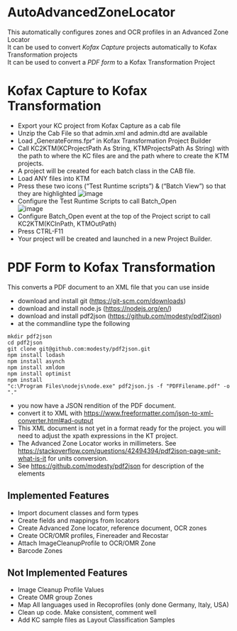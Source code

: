 # AutoAdvancedZoneLocator
This automatically configures zones and OCR profiles in an Advanced Zone Locator  
It can be used to convert *Kofax Capture* projects automatically to Kofax Transformation projects  
It can be used to convert a *PDF form* to a Kofax Transformation Project

# Kofax Capture to Kofax Transformation
-	Export your KC project from Kofax Capture as a cab file
- Unzip the Cab File so that admin.xml and admin.dtd are available
- Load „GenerateForms.fpr“ in Kofax Transformation Project Builder
- Call KC2KTM(KCProjectPath As String, KTMProjectsPath As String) with the path to where the KC files are and the path where to create the KTM projects.
- A project will be created for each batch class in the CAB file.
- Load ANY files into KTM
- Press these two icons (“Test Runtime scripts”) & (“Batch View”) so that they are highlighted
![image](https://user-images.githubusercontent.com/47416964/71278567-3e726500-2358-11ea-837f-4118ec35e805.png)
-	Configure the Test Runtime Scripts to call Batch_Open  
![image](https://user-images.githubusercontent.com/47416964/71278600-4fbb7180-2358-11ea-81da-117f8ca51128.png)
- Configure Batch_Open event at the top of the Project script to call KC2KTM(KCInPath, KTMOutPath)
- Press CTRL-F11
- Your project will be created and launched in a new Project Builder.

# PDF Form to Kofax Transformation
This converts a PDF document to an XML file that you can use inside
- download and install git (https://git-scm.com/downloads)
- download and install node.js (https://nodejs.org/en/)
- download and install pdf2json (https://github.com/modesty/pdf2json)
- at the commandline type the following
```
mkdir pdf2json  
cd pdf2json  
git clone git@github.com:modesty/pdf2json.git  
npm install lodash  
npm install asynch  
npm install xmldom  
npm install optimist  
npm install  
"c:\Program Files\nodejs\node.exe" pdf2json.js -f "PDFFilename.pdf" -o "."
```
- you now have a JSON rendition of the PDF document.
- convert it to XML with https://www.freeformatter.com/json-to-xml-converter.html#ad-output
- This XML document is not yet in a format ready for the project. you will need to adjust the xpath expressions in the KT project.
- The Advanced Zone Locator works in millimeters. See https://stackoverflow.com/questions/42494394/pdf2json-page-unit-what-is-it for units conversion.
- See https://github.com/modesty/pdf2json for description of the elements
## Implemented Features
- Import document classes and form types
- Create fields and mappings from locators
- Create Advanced Zone locator, reference document, OCR zones
- Create OCR/OMR profiles, Finereader and Recostar
- Attach ImageCleanupProfile to OCR/OMR Zone
- Barcode Zones
## Not Implemented Features
- Image Cleanup Profile Values
- Create OMR group Zones
- Map All languages used in Recoprofiles (only done Germany, Italy, USA)
- Clean up code. Make consistent, comment well
- Add KC sample files as Layout Classification Samples
